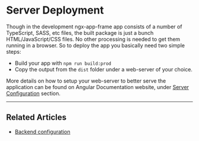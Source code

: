 # Server Deployment

Though in the development ngx-app-frame app consists of a number of TypeScript, SASS, etc files, the built package is just a bunch HTML/JavaScript/CSS files.
No other processing is needed to get them running in a browser.
So to deploy the app you basically need two simple steps:

- Build your app with `npm run build:prod`
- Copy the output from the `dist` folder under a web-server of your choice.

More details on how to setup your web-server to better serve the application can be found on Angular Documentation website, under <a href="https://angular.io/guide/deployment#server-configuration" target="_blank">Server Configuration</a> section.
<hr>

## Related Articles

- [Backend configuration](docs/guides/backend-integration)
